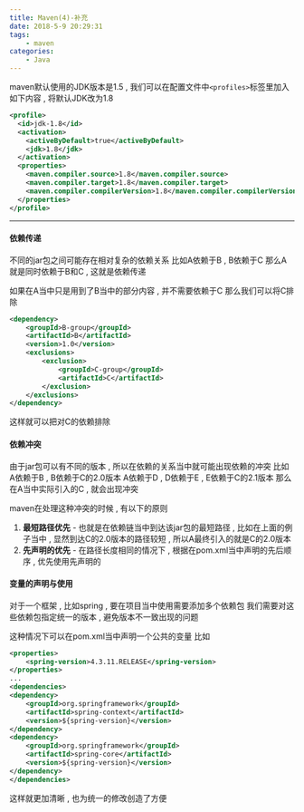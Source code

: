 ```yaml
---
title: Maven(4)-补充
date: 2018-5-9 20:29:31
tags: 
	- maven
categories: 
	- Java
---
```


maven默认使用的JDK版本是1.5 , 我们可以在配置文件中`<profiles>`标签里加入如下内容 , 将默认JDK改为1.8
<!-- more -->

```xml
<profile>
  <id>jdk-1.8</id>
  <activation>    
    <activeByDefault>true</activeByDefault>
    <jdk>1.8</jdk>
  </activation>
  <properties>
    <maven.compiler.source>1.8</maven.compiler.source>
    <maven.compiler.target>1.8</maven.compiler.target>
    <maven.compiler.compilerVersion>1.8</maven.compiler.compilerVersion>
  </properties>
</profile>
```

---
#### 依赖传递
不同的jar包之间可能存在相对复杂的依赖关系
比如A依赖于B , B依赖于C
那么A就是同时依赖于B和C , 这就是依赖传递

如果在A当中只是用到了B当中的部分内容 , 并不需要依赖于C
那么我们可以将C排除
```xml
<dependency>
	<groupId>B-group</groupId>
	<artifactId>B</artifactId>
	<version>1.0</version>
	<exclusions>
		<exclusion>
			<groupId>C-group</groupId>
			<artifactId>C</artifactId>
		</exclusion>
	</exclusions>
</dependency>
```
这样就可以把对C的依赖排除

#### 依赖冲突
由于jar包可以有不同的版本 , 所以在依赖的关系当中就可能出现依赖的冲突
比如A依赖于B , B依赖于C的2.0版本
A依赖于D , D依赖于E , E依赖于C的2.1版本
那么在A当中实际引入的C , 就会出现冲突

maven在处理这种冲突的时候 , 有以下的原则
1. **最短路径优先** - 也就是在依赖链当中到达该jar包的最短路径 , 比如在上面的例子当中 , 显然到达C的2.0版本的路径较短 , 所以A最终引入的就是C的2.0版本
2. **先声明的优先** - 在路径长度相同的情况下 , 根据在pom.xml当中声明的先后顺序 , 优先使用先声明的

#### 变量的声明与使用
对于一个框架 , 比如spring , 要在项目当中使用需要添加多个依赖包
我们需要对这些依赖包指定统一的版本 , 避免版本不一致出现的问题

这种情况下可以在pom.xml当中声明一个公共的变量
比如
```xml
<properties>
	<spring-version>4.3.11.RELEASE</spring-version>
</properties>
...
<dependencies>
<dependency>
    <groupId>org.springframework</groupId>
    <artifactId>spring-context</artifactId>
    <version>${spring-version}</version>
</dependency>
<dependency>
    <groupId>org.springframework</groupId>
    <artifactId>spring-core</artifactId>
    <version>${spring-version}</version>
</dependency>
</dependencies>
```
这样就更加清晰 , 也为统一的修改创造了方便

